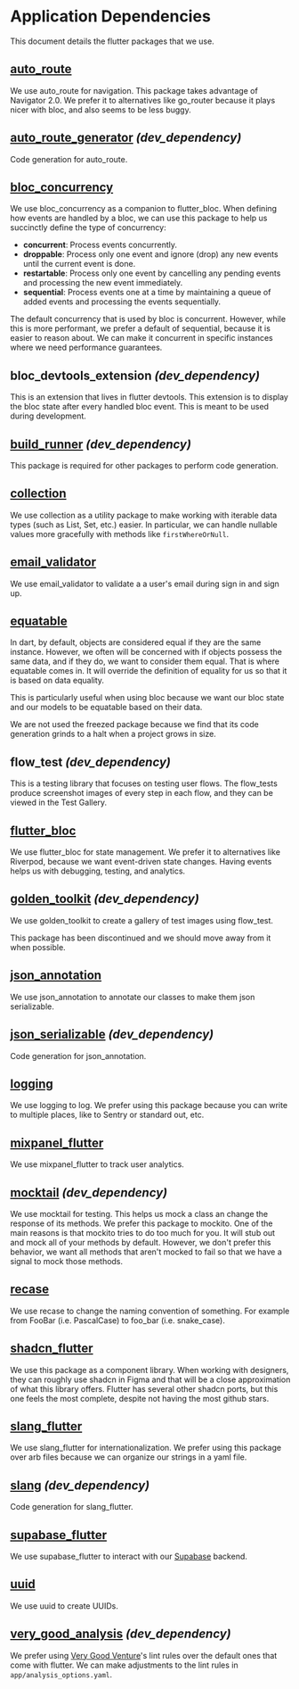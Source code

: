 # Application Dependencies

This document details the flutter packages that we use.

## [auto_route](https://pub.dev/packages/auto_route)

We use auto_route for navigation. This package takes advantage of Navigator 2.0. We prefer it to alternatives like go_router because it plays nicer with bloc, and also seems to be less buggy.

## [auto_route_generator](https://pub.dev/packages/auto_route_generator) _(dev_dependency)_

Code generation for auto_route.

## [bloc_concurrency](https://pub.dev/packages/bloc_concurrency)

We use bloc_concurrency as a companion to flutter_bloc. When defining how events are handled by a bloc, we can use this package to help us succinctly define the type of concurrency:

- **concurrent**: Process events concurrently.
- **droppable**: Process only one event and ignore (drop) any new events until the current event is done.
- **restartable**: Process only one event by cancelling any pending events and processing the new event immediately.
- **sequential**: Process events one at a time by maintaining a queue of added events and processing the events sequentially.

The default concurrency that is used by bloc is concurrent. However, while this is more performant, we prefer a default of sequential, because it is easier to reason about. We can make it concurrent in specific instances where we need performance guarantees.

## bloc_devtools_extension _(dev_dependency)_

This is an extension that lives in flutter devtools. This extension is to display the bloc state after every handled bloc event. This is meant to be used during development.

## [build_runner](https://pub.dev/packages/build_runner) _(dev_dependency)_

This package is required for other packages to perform code generation.

## [collection](https://pub.dev/packages/collection)

We use collection as a utility package to make working with iterable data types (such as List, Set, etc.) easier. In particular, we can handle nullable values more gracefully with methods like `firstWhereOrNull`.

## [email_validator](https://pub.dev/packages/email_validator)

We use email_validator to validate a a user's email during sign in and sign up.

## [equatable](https://pub.dev/packages/equatable)

In dart, by default, objects are considered equal if they are the same instance. However, we often will be concerned with if objects possess the same data, and if they do, we want to consider them equal. That is where equatable comes in. It will override the definition of equality for us so that it is based on data equality.

This is particularly useful when using bloc because we want our bloc state and our models to be equatable based on their data.

We are not used the freezed package because we find that its code generation grinds to a halt when a project grows in size.

## flow_test _(dev_dependency)_

This is a testing library that focuses on testing user flows. The flow_tests produce screenshot images of every step in each flow, and they can be viewed in the Test Gallery.

## [flutter_bloc](https://pub.dev/packages/flutter_bloc)

We use flutter_bloc for state management. We prefer it to alternatives like Riverpod, because we want event-driven state changes. Having events helps us with debugging, testing, and analytics.

## [golden_toolkit](https://github.com/eBay/flutter_glove_box/) _(dev_dependency)_

We use golden_toolkit to create a gallery of test images using flow_test.

This package has been discontinued and we should move away from it when possible.

## [json_annotation](https://pub.dev/packages/json_annotation)

We use json_annotation to annotate our classes to make them json serializable.

## [json_serializable](https://pub.dev/packages/json_serializable) _(dev_dependency)_

Code generation for json_annotation.

## [logging](https://pub.dev/packages/logging)

We use logging to log.  We prefer using this package because you can write to multiple places, like to Sentry or standard out, etc.

## [mixpanel_flutter](https://pub.dev/packages/mixpanel_flutter)

We use mixpanel_flutter to track user analytics.

## [mocktail](https://pub.dev/packages/mocktail) _(dev_dependency)_

We use mocktail for testing. This helps us mock a class an change the response of its methods. We prefer this package to mockito. One of the main reasons is that mockito tries to do too much for you. It will stub out and mock all of your methods by default. However, we don't prefer this behavior, we want all methods that aren't mocked to fail so that we have a signal to mock those methods.

## [recase](https://pub.dev/packages/recase)

We use recase to change the naming convention of something. For example from FooBar (i.e. PascalCase) to foo_bar (i.e. snake_case).

## [shadcn_flutter](https://pub.dev/packages/shadcn_flutter)

We use this package as a component library. When working with designers, they can roughly use shadcn in Figma and that will be a close approximation of what this library offers. Flutter has several other shadcn ports, but this one feels the most complete, despite not having the most github stars.

## [slang_flutter](https://pub.dev/packages/slang_flutter)

We use slang_flutter for internationalization. We prefer using this package over arb files because we can organize our strings in a yaml file.

## [slang](https://pub.dev/packages/slang) _(dev_dependency)_

Code generation for slang_flutter.

## [supabase_flutter](https://pub.dev/packages/supabase_flutter)

We use supabase_flutter to interact with our [Supabase](https://supabase.com/) backend.

## [uuid](https://pub.dev/packages/uuid)

We use uuid to create UUIDs.

## [very_good_analysis](https://pub.dev/packages/very_good_analysis) _(dev_dependency)_

We prefer using [Very Good Venture](https://verygood.ventures/)'s lint rules over the default ones that come with flutter. We can make adjustments to the lint rules in `app/analysis_options.yaml`.

